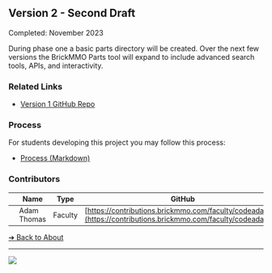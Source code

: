 <style>@import url("//readme.codeadam.ca/readme.css");</style>

## Version 2 - Second Draft

Completed: November 2023

During phase one a basic parts directory will be created. Over the next few versions the BrickMMO Parts tool will expand to include advanced search tools, APIs, and interactivity.

### Related Links

- [Version 1 GitHub Repo](https://github.com/BrickMMO/parts-v1)

### Process

For students developing this project you may follow this process:

- [Process (Markdown)](v1/parts-v1-process.markdown)

### Contributors

| | Name | Type | GitHub |
| ------------------------------------- | ----------- | ------- | ----------------------------------------------------- |
| ![codeadamca](faculty/codeadamca.png) | Adam Thomas | Faculty | [https://contributions.brickmmo.com/faculty/codeadamca](https://contributions.brickmmo.com/faculty/codeadamca) |

[&#10132; Back to About](/parts-about/)

---

<a href="https://brickmmo.com">
<img src="https://brickmmo.com/images/brickmmo-logo-horizontal.jpg" width="100">
</a>

